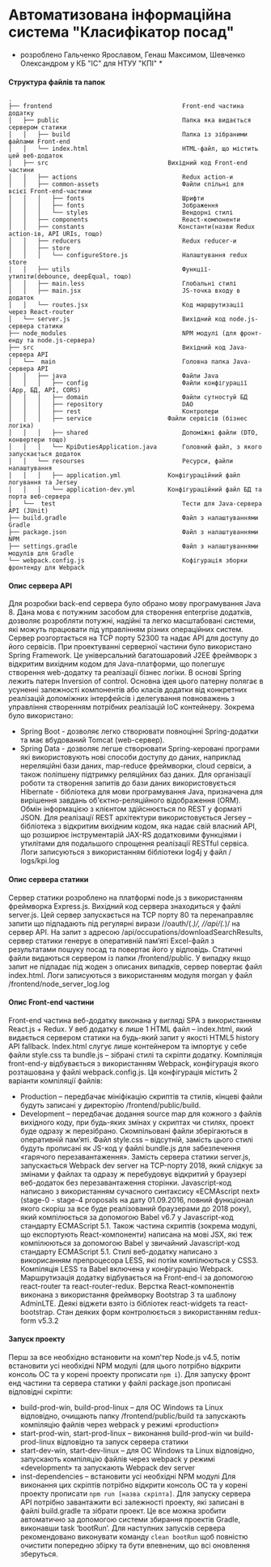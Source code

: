 # Автоматизована інформаційна система "Класифікатор посад"

* розроблено Гальченко Ярославом, Генаш Максимом, Шевченко Олександром у КБ "ІС" для НТУУ "КПІ" *


#### Структура файлів та папок
```
.
├── frontend                 	                Front-end частина додатку
│   ├── public	                                Папка яка видається сервером статики
│   │   ├── build	                            Папка із зібраними файлами Front-end
│   │   └── index.html	                        HTML-файл, що містить цей веб-додаток
│   ├── src	                                Вихідний код Front-end частини
│   │   ├── actions           	                Redux action-и
│   │   ├── common-assets       	            Файли спільні для всієї Front-end-частини
│   │   │   ├── fonts	                        Шрифти
│   │   │   ├── fonts	                        Зображення
│   │   │   └── styles	                        Вендорні стилі
│   │   ├── components           	            React-компоненти
│   │   ├── constants                          Константи(назви Redux action-ів, API URIs, тощо)
│   │   ├── reducers	                        Redux reducer-и
│   │   ├── store
│   │   │   └── configureStore.js	            Налаштування redux store
│   │   ├── utils               	            Функції-утиліти(debounce, deepEqual, тощо)
│   │   ├── main.less	                        Глобальні стилі
│   │   ├── main.jsx	                        JS-точка входу в додаток
│   │   └── routes.jsx	                        Код маршрутизації через React-router
│   └── server.js	                            Вихідний код node.js-сервера статики
├── node_modules	                            NPM модулі (для фронт-енду та node.js-сервера)
├── src                      	                Вихідний код Java-сервера API
│   └──  main	                                Головна папка Java-сервера API
│   │   ├── java	                            Файли Java
│   │   │   ├── config	                        Файли конфігурації (App, БД, API, CORS)
│   │   │   ├── domain	                        Файли сутностуй БД
│   │   │   ├── repository	                    DAO
│   │   │   ├── rest	                        Контролери
│   │   │   ├── service	                    Файли сервісів (бізнес логіка)
│   │   │   ├── shared	                        Допоміжні файли (DTO, конвертери тощо)
│   │   │   └── KpiDutiesApplication.java	    Головний файл, з якого запускається додаток
│   │   └── resourses	                        Ресурси, файли налаштування
│   │   │   ├── application.yml	            Конфігураційний файл логування та Jersey
│   │   │   └── application-dev.yml	        Конфігураційний файл БД та порта веб-сервера
│   └──  test	                                Тести для Java-сервера API (JUnit)
├── build.gradle	                            Файл з налаштуваннями Gradle
├── package.json	                            Файл з налаштуваннями NPM
├── settings.gradle	                            Файл з налаштуваннями модулів для Gradle
└── webpack.config.js	                        Кофігурація зборки фронтенду для Webpack
```


#### Опис сервера API
Для розробки back-end сервера було обрано мову програмування Java 8. Дана мова є потужним засобом для створення enterprise додатків, дозволяє розробляти потужні, надійні та легко масштабовані системи, які можуть працювати під управлінням різних операційних систем.
Сервер розгортається на TCP порту 52300 та надає API для доступу до його сервісів.
При проектуванні серверної частини було використано Spring Framework. Це універсальний багатошаровий J2EE фреймворк з відкритим вихідним кодом для Java-платформи, що полегшує створення web-додатку та реалізації бізнес логіки. В основі Spring лежить патерн Inversion of control. Основна ідея цього патерну полягає в усуненні залежності компонентів або класів додатки від конкретних реалізацій допоміжних інтерфейсів і делегування повноважень з управління створенням потрібних реалізацій IoC контейнеру.
Зокрема було використано:
-   Spring Boot - дозволяє легко створювати повноцінні Spring-додатки та має вбудований Tomcat (web-сервер).
-   Spring Data - дозволяє легше створювати Spring-керовані програми які використовують нові способи доступу до даних, наприклад нереляційні бази даних, map-reduce фреймворки, cloud сервіси, а також поліпшену підтримку реляційних баз даних.
Для організації роботи та створення запитів до бази даних використовується Hibernate - бібліотека для мови програмування Java, призначена для вирішення завдань об'єктно-реляційного відображення (ORM).
Обмін інформацією з клієнтом здійснюється по REST у форматі JSON.
Для реалізації REST архітектури використовується Jersey – бібліотека з відкритим вихідним кодом, яка надає свій власний API, що розширює інструментарій JAX-RS додатковими функціями і утилітами для подальшого спрощення реалізації RESTful сервіса.
Логи записуються з використанням бібліотеки log4j у файл / logs/kpi.log


#### Опис сервера статики
Сервер статики розроблено на платформі node.js з використанням фреймворка Express.js. Вихідний код сервера знаходиться у файлі server.js.
Цей сервер запускається на TCP порту 80 та перенаправляє запити що підпадають під регулярні вирази /\/oauth\/(.*)/, /\/api\/(.*)/ на сервер API.
На запит з адресою /api/occupations/downloadSearchResults, сервер статики генерує в оперативній пам’яті Excel-файл з результатами пошуку посад та повертає його у відповідь.
Статичні файли видаються сервером із папки /frontend/public.
У випадку якщо запит не підпадає під жоден з описаних випадків, сервер повертає файл index.html.
Логи записуються з використанням модуля morgan у файл /frontend/node_server_log.log


#### Опис Front-end частини
Front-end частина веб-додатку виконана у вигляді SPA з використанням React.js + Redux. У веб додатку є лише 1 HTML файл – index.html, який видається сервером статики на будь-який запит у якості HTML5 history API fallback. Іndex.html слугує лише контейнером та імпортує у себе файли style.css та bundle.js – зібрані стилі та скріпти додатку. 
Компіляція front-end-у відбувається з використанням Webpack, конфігурація якого розташована у файлі webpack.config.js. Ця конфігурація містить 2 варіанти компіляції файлів: 
-	Production – передбачає мініфікацію скриптів та стилів, кінцеві файли будуть записані у директорію /frontend/public/build.
-	Development – передбачає додання source map для кожного з файлів вихідного коду, при будь-яких змінах у скриптах чи стилях, проект буде одразу ж перезібрано. Скомпільовані файли зберігаються в оперативній пам’яті. Файл style.css – відсутній, замість цього стилі будуть прописані як JS-код у файлі bundle.js для забезпечення «гарячого перезавантаження». Замість сервера статики server.js, запускається Webpack dev server на TCP-порту 2018, який слідкує за змінами у файлах та одразу ж перебудовує відкритий у браузері веб-додаток без перезавантаження сторінки.
Javascript-код написано з використанням сучасного синтаксису «ECMAscript next» (stage-0 - stage-4 proposals на дату 01.09.2016, повний функціонал якого скоріш за все буде реалізований браузерами до 2018 року), який компілюється за допомогою Babel v6.7 у Javascript-код стандарту ECMAScript 5.1. Також частина скриптів (зокрема модулі, що експортують React-компоненти) написана на мові JSX, які теж компілюються за допомогою Babel у звичайний Javascript-код стандарту ECMAScript 5.1. 
Стилі веб-додатку написано з викорисанням препроцесора LESS, які потім компілюються у CSS3.
Компіляція LESS та Babel включена у конфігурацію Webpack.
Маршрутизація додатку відбувається на Front-end-і за допомогою react-router та react-router-redux.
Верстка React-компонентів виконана з використання фреймворку Bootstrap 3 та шаблону AdminLTE. Деякі віджети взято із бібліотек react-widgets та react-bootstrap. Стан деяких форм контролюється з використанням redux-form v5.3.2


#### Запуск проекту
Перш за все необхідно встановити на комп’тер Node.js v4.5, потім встановити усі необхідні NPM модулі (для цього потрібно відкрити консоль ОС та у корені проекту прописати `npm i`).
Для запуску фронт енд частини та сервера статики у файлі package.json прописані відповідні скріпти:
-	build-prod-win, build-prod-linux – для ОС Windows та Linux відповідно, очищають папку /frontend/public/build та запускають компіляцію файлів через webpack у режимі «production»
-	start-prod-win, start-prod-linux – виконання build-prod-win чи build-prod-linux відповідно та запуск сервера статики
-	start-dev-win, start-dev-linux – для ОС Windows та Linux відповідно, запускають компіляцію файлів через webpack у режимі «development» та запускають Webpack dev server
-	inst-dependencies – встановити усі необхідні NPM модулі
Для виконання цих скріптів потрібно відкрити консоль ОС та у корені проекту прописати `npm run [назва скріпта]`.
Для запуску сервера API потрібно завантажити всі залежності проекту, які записані в файлі build.gradle та зібрати проект. Це все можна зробити автоматично за допомогою системи збирання проектів Gradle, виконавши task ‘bootRun’. Для наступних запусків сервера рекомендовано виконувати команду `clean bootRun` щоб повністю очистити попередню збірку та бути впевненим, що всі оновлення зберуться.
